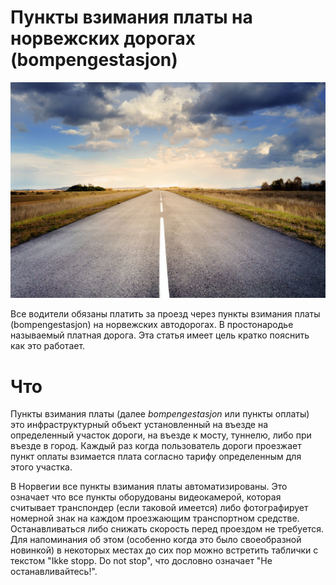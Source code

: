 # Пункты взимания платы на норвежских дорогах (bompengestasjon)

![Image](../assets/img/bompengestasjon.jpg)

Все водители обязаны платить за проезд через пункты взимания платы (bompengestasjon) на норвежских автодорогах. В простонародье называемый платная дорога. Эта статья имеет цель кратко пояснить как это работает. 

# Что
Пункты взимания платы (далее *bompengestasjon* или пункты оплаты) это инфраструктурный объект установленный на въезде на определенный участок дороги, на въезде к мосту, туннелю, либо при въезде в город. Каждый раз когда пользователь дороги проезжает пункт оплаты взимается плата согласно тарифу определенным для этого участка.

В Норвегии все пункты взимания платы автоматизированы. Это означает что все пункты оборудованы видеокамерой, которая считывает транспондер (если таковой имеется) либо фотографирует номерной знак на каждом проезжающим транспортном средстве. Останавливаться либо снижать скорость перед проездом не требуется. Для напоминания об этом (особенно когда это было своеобразной новинкой) в некоторых местах до сих пор можно встретить таблички с текстом "Ikke stopp. Do not stop", что дословно означает "Не останавливайтесь!".


